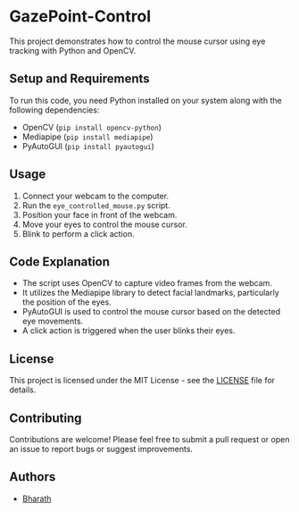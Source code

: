 # GazePoint-Control


This project demonstrates how to control the mouse cursor using eye tracking with Python and OpenCV.

## Setup and Requirements

To run this code, you need Python installed on your system along with the following dependencies:

- OpenCV (`pip install opencv-python`)
- Mediapipe (`pip install mediapipe`)
- PyAutoGUI (`pip install pyautogui`)

## Usage

1. Connect your webcam to the computer.
2. Run the `eye_controlled_mouse.py` script.
3. Position your face in front of the webcam.
4. Move your eyes to control the mouse cursor.
5. Blink to perform a click action.

## Code Explanation

- The script uses OpenCV to capture video frames from the webcam.
- It utilizes the Mediapipe library to detect facial landmarks, particularly the position of the eyes.
- PyAutoGUI is used to control the mouse cursor based on the detected eye movements.
- A click action is triggered when the user blinks their eyes.

## License

This project is licensed under the MIT License - see the [LICENSE](LICENSE) file for details.

## Contributing

Contributions are welcome! Please feel free to submit a pull request or open an issue to report bugs or suggest improvements.

## Authors

- [Bharath](https://github.com/bharath-shanmugasundaram)
